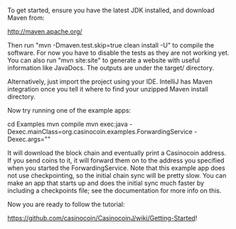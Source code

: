 To get started, ensure you have the latest JDK installed, and download Maven from:

  http://maven.apache.org/

Then run "mvn -Dmaven.test.skip=true clean install -U" to compile the software. For now you have to disable the tests as they are not working yet. You can also run "mvn site:site" to generate a website with useful information like JavaDocs. The outputs are under the target/ directory.

Alternatively, just import the project using your IDE. IntelliJ has Maven integration once you tell it where to find your unzipped Maven install directory.

Now try running one of the example apps:

  cd Examples
  mvn compile
  mvn exec:java -Dexec.mainClass=org.casinocoin.examples.ForwardingService -Dexec.args="<insert a casinocoin address here>"

It will download the block chain and eventually print a Casinocoin address. If you send coins to it, it will forward them on to the address you specified when you started the ForwardingService. Note that this example app does not use checkpointing, so the initial chain sync will be pretty slow.
You can make an app that starts up and does the initial sync much faster by including a checkpoints file; see the documentation for more info on this.

Now you are ready to follow the tutorial:

   https://github.com/casinocoin/CasinocoinJ/wiki/Getting-Started! 

